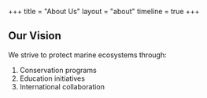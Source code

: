 +++
title = "About Us"
layout = "about"
timeline = true
+++

## Our Vision

We strive to protect marine ecosystems through:

1. Conservation programs  
2. Education initiatives  
3. International collaboration